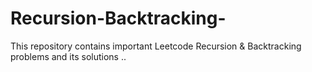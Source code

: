# Recursion-Backtracking-
This repository contains important  Leetcode Recursion &amp; Backtracking problems and its solutions ..
